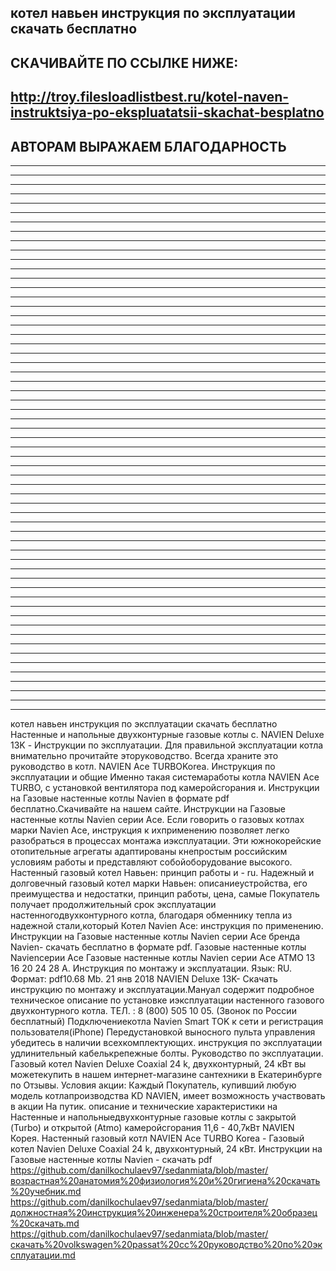 котел навьен инструкция по эксплуатации скачать бесплатно
--------------------------------------------------
СКАЧИВАЙТЕ ПО ССЫЛКЕ НИЖЕ:
--------------------------------------------------
http://troy.filesloadlistbest.ru/kotel-naven-instruktsiya-po-ekspluatatsii-skachat-besplatno
--------------------------------------------------
АВТОРАМ ВЫРАЖАЕМ БЛАГОДАРНОСТЬ
--------------------------------------------------
--------------------------------------------------
--------------------------------------------------
--------------------------------------------------
--------------------------------------------------
--------------------------------------------------
--------------------------------------------------
--------------------------------------------------
--------------------------------------------------
--------------------------------------------------
--------------------------------------------------
--------------------------------------------------
--------------------------------------------------
--------------------------------------------------
--------------------------------------------------
--------------------------------------------------
--------------------------------------------------
--------------------------------------------------
--------------------------------------------------
--------------------------------------------------
--------------------------------------------------
--------------------------------------------------
--------------------------------------------------
--------------------------------------------------
--------------------------------------------------
--------------------------------------------------
--------------------------------------------------
--------------------------------------------------
--------------------------------------------------
--------------------------------------------------
--------------------------------------------------
--------------------------------------------------
--------------------------------------------------
--------------------------------------------------
--------------------------------------------------
--------------------------------------------------
--------------------------------------------------
--------------------------------------------------
--------------------------------------------------
--------------------------------------------------
--------------------------------------------------
--------------------------------------------------
--------------------------------------------------
--------------------------------------------------
--------------------------------------------------
--------------------------------------------------
--------------------------------------------------
--------------------------------------------------
--------------------------------------------------
--------------------------------------------------
--------------------------------------------------
--------------------------------------------------
--------------------------------------------------
--------------------------------------------------
--------------------------------------------------
--------------------------------------------------
--------------------------------------------------
--------------------------------------------------
--------------------------------------------------
--------------------------------------------------
котел навьен инструкция по эксплуатации скачать бесплатно Настенные и напольные двухконтурные газовые котлы с. NAVIEN Deluxe 13K   - Инструкции по эксплуатации. Для правильной эксплуатации котла внимательно прочитайте эторуководство. Всегда храните это руководство в  котл. NAVIEN Ace TURBOKorea. Инструкция по эксплуатации и общие  Именно такая системаработы котла NAVIEN Ace TURBO, с установкой вентилятора под камеройсгорания и. Инструкции на Газовые настенные котлы Navien в формате pdf бесплатно.Скачивайте на нашем сайте. Инструкции на Газовые настенные котлы Navien серии Ace. Если говорить о газовых котлах марки Navien Ace, инструкция к ихприменению позволяет легко разобраться в процессах монтажа иэксплуатации. Эти южнокорейские отопительные агрегаты адаптированы кнепростым российским условиям работы и представляют собойоборудование высокого. Настенный газовый котел Навьен: принцип работы и  - ru. Надежный и долговечный газовый котел марки Навьен: описаниеустройства, его преимущества и недостатки, принцип работы, цена, самые Покупатель получает продолжительный срок эксплуатации настенногодвухконтурного котла, благодаря обменнику тепла из надежной стали,который
Котел Navien Ace: инструкция по применению. Инструкции на Газовые настенные котлы Navien серии Ace бренда Navien- скачать бесплатно в формате pdf.  Газовые настенные котлы Navienсерии Ace Газовые настенные котлы Navien серии Ace ATMO 13  16  20 24  28 A. Инструкция по монтажу и эксплуатации. Язык: RU. Формат: pdf10.68 Mb. 21 янв 2018  NAVIEN Deluxe 13K- Скачать инструкцию по монтажу и эксплуатации.Мануал содержит подробное техническое описание по установке иэксплуатации настенного газового двухконтурного котла. ТЕЛ. : 8 (800) 505 10 05. (Звонок по России бесплатный)  Подключениекотла Navien Smart TOK к сети и регистрация пользователя(iPhone)  Передустановкой выносного пульта управления убедитесь в наличии всехкомплектующих. инструкция по эксплуатации удлинительный кабелькрепежные болты. Руководство по эксплуатации. Газовый котел Navien Deluxe Coaxial 24 k, двухконтурный, 24 кВт вы можетекупить в нашем интернет-магазине сантехники в Екатеринбурге по Отзывы. Условия акции: Каждый Покупатель, купивший любую модель котлапроизводства KD NAVIEN, имеет возможность участвовать в акции На путик. описание и технические характеристики на Настенные и напольныедвухконтурные газовые котлы с закрытой (Turbo) и открытой (Atmo) камеройсгорания 11,6 - 40,7кВт NAVIEN Корея. Настенный газовый котл NAVIEN Ace TURBO Korea -
Газовый котел Navien Deluxe Coaxial 24 k, двухконтурный, 24 кВт. Инструкции на Газовые настенные котлы Navien - скачать pdf
https://github.com/danilkochulaev97/sedanmiata/blob/master/возрастная%20анатомия%20физиология%20и%20гигиена%20скачать%20учебник.md
https://github.com/danilkochulaev97/sedanmiata/blob/master/должностная%20инструкция%20инженера%20строителя%20образец%20скачать.md
https://github.com/danilkochulaev97/sedanmiata/blob/master/скачать%20volkswagen%20passat%20cc%20руководство%20по%20эксплуатации.md